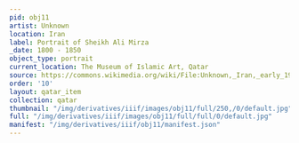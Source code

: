 ```yaml
---
pid: obj11
artist: Unknown
location: Iran
label: Portrait of Sheikh Ali Mirza
_date: 1800 - 1850
object_type: portrait
current_location: The Museum of Islamic Art, Qatar
source: https://commons.wikimedia.org/wiki/File:Unknown,_Iran,_early_19th_Century_-_Portrait_of_Sheikh_Ali_Mirza_-_Google_Art_Project.jpg
order: '10'
layout: qatar_item
collection: qatar
thumbnail: "/img/derivatives/iiif/images/obj11/full/250,/0/default.jpg"
full: "/img/derivatives/iiif/images/obj11/full/full/0/default.jpg"
manifest: "/img/derivatives/iiif/obj11/manifest.json"
---
```

